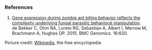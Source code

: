 ### References

1.  [Gene expression during zombie ant biting behavior reflects the
    complexity underlying fungal parasitic behavioral
    manipulation](http://europepmc.org/abstract/MED/26285697).\
    de Bekker C, Ohm RA, Loreto RG, Sebastian A, Albert I, Merrow M,
    Brachmann A, Hughes DP. 2015. BMC Genomics. 16:620.

Picture credit:
[Wikipedia](https://commons.wikimedia.org/wiki/File:Ophiocordyceps_unilateralis.png),
the free encyclopedia
